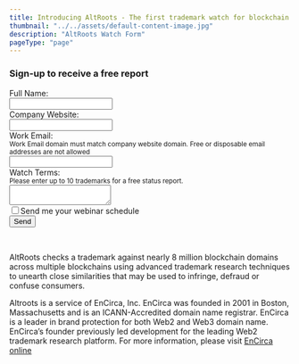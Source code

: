 ```yaml
---
title: Introducing AltRoots - The first trademark watch for blockchain domains
thumbnail: "../../assets/default-content-image.jpg"
description: "AltRoots Watch Form"
pageType: "page"
---
```


<h3>Sign-up to receive a free report</h3>
<form action="/thank-you/" data-netlify-recaptcha="true" class="enc-form" name="watch-form" id="watch-form" method="POST" data-netlify="true" netlify>
  <div>
    <label>Full Name:<br /><input type="text" name="name" required="true" /></label>
  </div>
  <div>
    <label>Company Website:<br /><input type="text" name="company-website" /></label>
  </div>
  <div>
    <label>Work Email:<br />
    <small>Work Email domain must match company website domain.  Free or disposable email addresses are not allowed</small><br />
    <input type="email" name="email" required="true" /></label>
  </div>
  <div>
    <label>Watch Terms:<br />
    <small>Please enter up to 10 trademarks for a free status report.</small><br />
    <textarea name="watch-terms" required="true" ></textarea></label>
  </div>
  <div>
    <label><input type="checkbox" name="webinar-schedule-request" />Send me your webinar schedule<label>
  </div>
  <div>
    <div data-netlify-recaptcha="true"></div>
    <button type="submit">Send</button>
  </div>
</form>
<p>&nbsp;</p>
<p>AltRoots checks a trademark against nearly 8 million blockchain domains across multiple blockchains using advanced trademark research techniques to unearth close similarities that may be used to infringe, defraud or confuse consumers.</p>
<p>Altroots is a service of EnCirca, Inc.  EnCirca was founded in 2001 in Boston, Massachusetts and is an ICANN-Accredited domain name registrar.  EnCirca is a leader in brand protection for both Web2 and Web3 domain name.  EnCirca’s founder previously led development for the leading Web2 trademark research platform.  For more information, please visit <a href="https://www.encirca.com" target="_blank">EnCirca online</a></p>